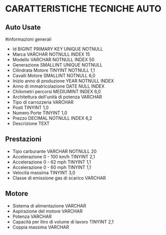 CARATTERISTICHE TECNICHE AUTO
=======
## Auto Usate
#informazioni generali
- Id                                                BIGINT PRIMARY KEY UNIQUE NOTNULL
- Marca                                             VARCHAR NOTNULL INDEX                   15
- Modello                                           VARCHAR NOTNULL INDEX                   50
- Generazione	                                    SMALLINT UNIQUE NOTNULL
- Cilindrata Motore 	                            TINYINT NOTNULL                         1,1
- Cavalli Motore                                    SMALLINT NOTNULL                        6,0
- Inizio anno di produzione	                        YEAR NOTNULL INDEX
- Anno di immatricolazione                          DATE NULL INDEX
- Chilometri percorsi                               MEDIUMINT INDEX                         6,0
- Architettura dell'unità di potenza	            VARCHAR
- Tipo di carrozzeria	                            VARCHAR
- Posti	                                            TINYINT                                 1,0
- Numero Porte                                      TINYINT                                 1,0
- Prezzo                                            DECIMAL NOTNULL INDEX                   6,2
- Descrizione                                       TEXT

## Prestazioni
- Tipo carburante	                                VARCHAR NOTNULL                         20
- Accelerazione 0 - 100 km/h	                    TINYINT                                 2,1
- Accelerazione 0 - 62 mph	                        TINYINT                                 1,1
- Accelerazione 0 - 60 mph                          TINYINT                                 1,1
- Velocità massima	                                TINYINT                                 3,0
- Classe di emissione gas di scarico	            VARCHAR

## Motore

- Sistema di alimentazione	                        VARCHAR
- Aspirazione del motore	                        VARCHAR
- Potenza	                                        VARCHAR
- Capacità per litro di volume di lavoro          	TINYINT                                 2,1
- Coppia massima                                    VARCHAR